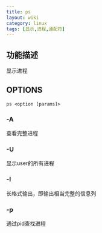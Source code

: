 ```yaml
---
title: ps
layout: wiki
category: linux
tags: [显示,进程,通配符]
---
```


## 功能描述

显示进程

## OPTIONS

~~~
ps <option [params]>
~~~

### -A

查看完整进程

### -U <user>

显示user的所有进程

### -l

长格式输出，即输出相当完整的信息列

### -p

通过pid查找进程